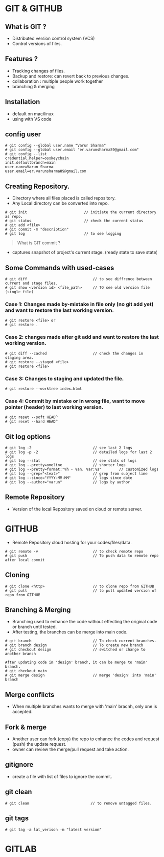 
# GIT & GITHUB
## What is GIT ?
- Distributed version control system (VCS)
- Control versions of files.

## Features ?
- Tracking changes of files.
- Backup and restore: can revert back to previous changes.
- collaboration : multiple people work together
- branching & merging

## Installation
- default on mac/linux
- using with VS code

## config user
```
# git config --global user.name "Varun Sharma"
# git config --global user.email "er.varunsharma89@gmail.com"
# git config --list
credential.helper=osxkeychain
init.defaultbranch=main
user.name=Varun Sharma
user.email=er.varunsharma89@gmail.com
```

## Creating Repository.
- Directory where all files placed is called repository.
- Any Local directory can be converted into repo.
```
# git init                          // initiate the current directory as repo.
# git status                        // check the current status 
# git add <file>
# git commit -m "description"       
# git log                           // to see logging
```

> What is GIT commit ?
- captures snapshot of project's current stage. (ready state to save state)

## Some Commands with used-cases
```
# git diff                              // to see diffrence between current and stage files.
# git show <version id> <file_path>     // TO see old version file (single file)
```
### Case 1: Changes made by-mistake in file only (no git add yet) and want to restore the last working version.
```
# git restore <file> or 
# git restore .
```
### Case 2: changes made after git add and want to restore the last working version.
```
# git diff --cached                     // check the changes in staging area.
# git restore --staged <file>
# git restore <file>
```
### Case 3: Changes to staging and updated the file.
```
# git restore --worktree index.html
```
### Case 4: Commit by mistake or in wrong file, want to move pointer (header) to last working version.
```
# git reset --soft HEAD^
# git reset --hard HEAD^
```

## Git log options
```
# git log -2                            // see last 2 logs
# git log -p -2                         // detailed logs for last 2 logs
# git log --stat                        // see stats of logs
# git log --pretty=oneline              // shorter logs
# git log --pretty=format:"%h - %an, %ar:%s"        // customized logs
# git log --grep="<text>"               // grep from subject line
# git log --since="YYYY-MM-MM"          // logs since date 
# git log --author="varun"              // logs by author
```

## Remote Repository
- Version of the local Repository saved on cloud or remote server.

# GITHUB
- Remote Repository cloud hosting for your codes/files/data.
```
# git remote -v                         // to check remote repo
# git push                              // To push data to remote repo after local commit
```
## Cloning 
```
# git clone <http>                      // to clone repo from GITHUB
# git pull                              // to pull updated version of repo from GITHUB
```

## Branching & Merging
- Branching used to enhance the code without effecting the original code or branch until tested.
- After testing, the branches can be merge into main code.
```
# git branch                            // To check current branches.
# git branch design                     // To create new branch
# git checkout design                   // switched or change to another branch

After updating code in 'design' branch, it can be merge to 'main' branch.
# git checkout main 
# git merge design                      // merge 'design' into 'main' branch
```

## Merge conflicts 
- When multiple branches wants to merge with 'main' bracnh, only one is accepted.

## Fork & merge
- Another user can fork (copy) the repo to enhance the codes and request (push) the update request. 
- owner can review the merge/pull request and take action.
 
## gitignore
- create a file with list of files to ignore the commit.

## git clean
```
# git clean                            // to remove untagged files.
```

## git tags
```
# git tag -a lat_verison -m "latest version"
```

# GITLAB
 
